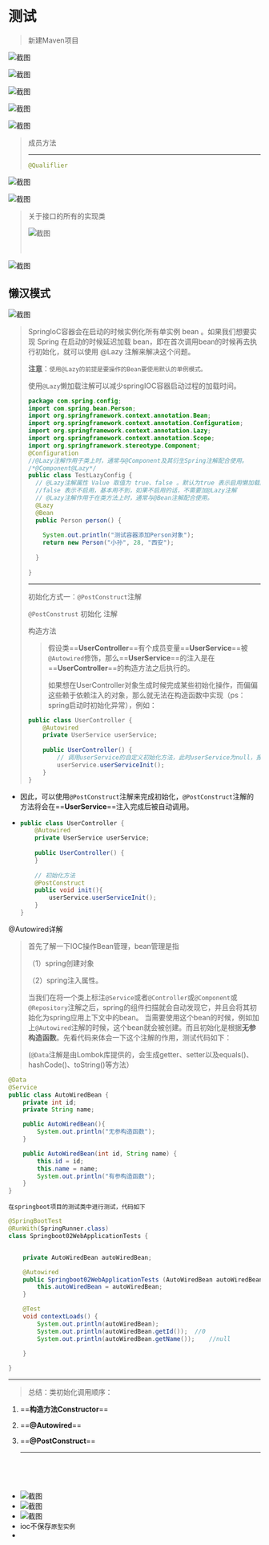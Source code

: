 # 测试

> 新建Maven项目

![截图](4bd6fd82e6b3802fec7a07c04a1e89a0.png)

![截图](89ce6a65d3536f57d5c8334ce7fd4845.png)

![截图](d16525c161beb3336e6bc57080cf61ca.png)

![截图](95a2dfd4ae5c2f31e92374b648c4373d.png)

![截图](1dd4fd8d9f472f92b9c8a9b25f336c53.png)

> 成员方法
> 
> ---
> 
> ```java
> @Qualiflier
> 
> ```

![截图](525a9561b2ba7ebb5ca2a679a2a07b81.png)

![截图](e1d654889b2e383c04b46c02c4f97d44.png)

> 关于接口的所有的实现类
> 
> ![截图](9dcf8f7b9f0c1e4bd39210e4ee620380.png)
> 
> <br/>

![截图](bc1d2945a5ce5c9940fc05c661aa4b5c.png)

## 懒汉模式

![截图](81810b194054dfb39e75a73771ff0df5.png)

> SpringIoC容器会在启动的时候实例化所有单实例 bean 。如果我们想要实现 Spring 在启动的时候延迟加载 bean，即在首次调用bean的时候再去执行初始化，就可以使用 @Lazy 注解来解决这个问题。
> 
> **注意**：`使用@Lazy的前提是要操作的Bean要使用默认的单例模式。`
> 
> 使用`@Lazy`懒加载注解可以减少springIOC容器启动过程的加载时间。
> 
> ```java
> package com.spring.config;
> import com.spring.bean.Person;
> import org.springframework.context.annotation.Bean;
> import org.springframework.context.annotation.Configuration;
> import org.springframework.context.annotation.Lazy;
> import org.springframework.context.annotation.Scope;
> import org.springframework.stereotype.Component;
> @Configuration
> //@Lazy注解作用于类上时，通常与@Component及其衍生Spring注解配合使用。
> /*@Component@Lazy*/
> public class TestLazyConfig {
>   // @Lazy注解属性 Value 取值为 true、false 。默认为true 表示启用懒加载。 
>   //false 表示不启用，基本用不到，如果不启用的话，不需要加@Lazy注解
>   // @Lazy注解作用于在类方法上时，通常与@Bean注解配合使用。    
>   @Lazy    
>   @Bean    
>   public Person person() {  
>   
>     System.out.println("测试容器添加Person对象");        
>     return new Person("小孙", 28, "西安");    
>     
>   }
>   
> }
> ```
> 
> ---
> 
> 初始化方式一：`@PostConstruct`注解
> 
> `@PostConstrust` 初始化 注解
> 
> 构造方法
> 
> > 假设类==**UserController**==有个成员变量==**UserService**==被`@Autowired`修饰，那么==**UserService**==的注入是在==**UserController**==的构造方法之后执行的。
> > 
> > 如果想在UserController对象生成时候完成某些初始化操作，而偏偏这些赖于依赖注入的对象，那么就无法在构造函数中实现（ps：spring启动时初始化异常），例如：
> 
> ```java
> public class UserController {
>     @Autowired
>     private UserService userService;
>  
>     public UserController() {
>         // 调用userService的自定义初始化方法，此时userService为null，报错
>         userService.userServiceInit();
>     }
> }
> ```

-  因此，可以使用`@PostConstruct`注解来完成初始化，`@PostConstruct`注解的方法将会在==**UserService**==注入完成后被自动调用。
- ```java
  public class UserController {
      @Autowired
      private UserService userService;
   
      public UserController() {
      }
   
      // 初始化方法
      @PostConstruct
      public void init(){
          userService.userServiceInit();
      }
  }
  ```

@Autowired详解

> 首先了解一下IOC操作Bean管理，bean管理是指
> 
> （1）spring创建对象 
> 
> （2）spring注入属性。
> 
> 当我们在将一个类上标注`@Service`或者`@Controller`或`@Component`或`@Repository`注解之后，spring的组件扫描就会自动发现它，并且会将其初始化为spring应用上下文中的bean。 当需要使用这个bean的时候，例如加上`@Autowired`注解的时候，这个bean就会被创建。而且初始化是根据**无参构造函数**。先看代码来体会一下这个注解的作用，测试代码如下：
> 
> (`@Data`注解是由Lombok库提供的，会生成getter、setter以及equals()、hashCode()、toString()等方法）

```java
@Data
@Service
public class AutoWiredBean {
    private int id;
    private String name;

    public AutoWiredBean(){
        System.out.println("无参构造函数");
    }

    public AutoWiredBean(int id, String name) {
        this.id = id;
        this.name = name;
        System.out.println("有参构造函数");
    }
}

```

`在springboot项目的测试类中进行测试，代码如下`

```java
@SpringBootTest
@RunWith(SpringRunner.class)
class Springboot02WebApplicationTests {


    private AutoWiredBean autoWiredBean;

    @Autowired
    public Springboot02WebApplicationTests (AutoWiredBean autoWiredBean){
        this.autoWiredBean = autoWiredBean;
    }

    @Test
    void contextLoads() {
    	System.out.println(autoWiredBean);
        System.out.println(autoWiredBean.getId());  //0
        System.out.println(autoWiredBean.getName());    //null
       
    }

}

```

---

> 总结：类初始化调用顺序：

1. ==**构造方法Constructor**==
2. ==**@Autowired**==
3. ==**@PostConstruct**==
   
   ---
   
   <br/>

<br/>

- ![截图](e147605fa75b126ce8c275827a41bba8.png)
- ![截图](50c0b1f8328fcd3a67bb0819d14e9109.png)
- ![截图](a2f1a545617f94bf306d417b797f852d.png)
- ioc不保存`原型实例`
- 
